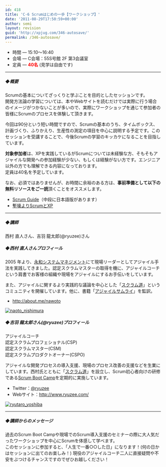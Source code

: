 ```yaml
---
id: 418
title: 'C-6 Scrumはじめの一歩【ワークショップ】'
date: '2011-08-29T17:50:59+00:00'
author: semi
layout: revision
guid: 'http://xpjug.com/346-autosave/'
permalink: /346-autosave/
---
```


- 時間 — 15:10～16:40
- 会場 — C会場：55S号館 2F 第3会議室
- 定員 — **<font color="red">40名</font>** (見学は自由です)

---

##### ◆概要

Scrumの基本についてざっくりと学ぶことを目的としたセッションです。  
開発方法論の学習については、本やWebサイトを読むだけでは実際に行う場合のイメージがつかないことが多いので、実際にワークショップを通じて参加者の皆様にScrumのプロセスを体験して頂きます。

今回は90分という短い時間ですので、Scrumの基本のうち、タイムボックス、計画づくり、ふりかえり、生産性の測定の項目を中心に説明する予定です。このセッションを受講することで、今後Scrumの学習のキッカケになることを目指しています。

**対象参加者**は、XPを実践しているがScrumについては未経験な方、そもそもアジャイルな開発への参加経験が少ない、もしくは経験がない方です。エンジニア以外の方でも理解できる内容になっております。  
定員は40名を予定しています。

なお、必須ではありませんが、お時間に余裕のある方は、**事前準備として以下の無料リソースをご一読**頂くことをオススメします。

- [Scrum Guide](http://www.scrum.org/scrumguides/)（中段に日本語版があります）
- [塹壕よりScrumとXP](http://www.infoq.com/jp/minibooks/scrum-xp-from-the-trenches)

---

##### ◆講師

西村 直人さん、吉羽 龍太郎(@ryuzee)さん

##### ◆西村 直人さんプロフィール

2005 年より、[永和システムマネジメント](http://www.esm.co.jp/)にて現場リーダーとしてアジャイル手法を実践してきました。認定スクラムマスターの取得を機に、アジャイルコーチという肩書でお客様の組織や現場をアジャイルにするお手伝いをしています。

また、アジャイルに関するより実践的な議論を中心とした「[スクラム道](http://ja-jp.facebook.com/TaoOfScrum)」というコミュニティを開催しています。他に、書籍「[アジャイルサムライ](http://www.amazon.co.jp/dp/4274068560)」を監訳。

- <http://about.me/nawoto>

[![](http://xpjug.com/wp-content/uploads/2011/08/naoto_nishimura-150x150.jpg "naoto_nishimura")](http://xpjug.com/wp-content/uploads/2011/08/naoto_nishimura.jpg)

##### ◆吉羽 龍太郎さん(@ryuzee)プロフィール

アジャイルコーチ  
認定スクラムプロフェショナル(CSP)  
認定スクラムマスター(CSM)  
認定スクラムプロダクトオーナー(CSPO)

アジャイルな開発プロセスの導入支援、現場のプロセス改善の支援などを生業にしています。西村氏とともに「[スクラム道](http://ja-jp.facebook.com/TaoOfScrum)」を設立し、Scrum初心者向けの研修である[Scrum Boot Camp](http://www.ryuzee.com/contents/blog/4151)を定期的に実施しています。

- Twitter：[@ryuzee](http://twitter.com/#!/ryuzee)
- Webサイト：<http://www.ryuzee.com/>

[![](http://xpjug.com/wp-content/uploads/2011/08/ryutaro_yoshiba-150x147.jpg "ryutaro_yoshiba")](http://xpjug.com/wp-content/uploads/2011/08/ryutaro_yoshiba.jpg)

---

##### ◆講師からのメッセージ

過去のScrum Boot Campや現場でのScrum導入支援のセミナーの際に大人気だったワークショップを中心にScrumを体感して学べます。  
このセッションに参加すると、「人生で一番○○した日」になります！(何の日かはセッションに出てのお楽しみ！) 現役のアジャイルコーチ二人に直接疑問や不安をぶつけるチャンスですのでぜひお越しください！
